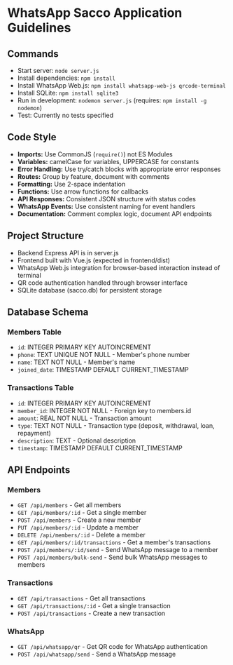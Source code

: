 # WhatsApp Sacco Application Guidelines

## Commands
- Start server: `node server.js`
- Install dependencies: `npm install` 
- Install WhatsApp Web.js: `npm install whatsapp-web-js qrcode-terminal`
- Install SQLite: `npm install sqlite3`
- Run in development: `nodemon server.js` (requires: `npm install -g nodemon`)
- Test: Currently no tests specified

## Code Style
- **Imports:** Use CommonJS (`require()`) not ES Modules
- **Variables:** camelCase for variables, UPPERCASE for constants
- **Error Handling:** Use try/catch blocks with appropriate error responses
- **Routes:** Group by feature, document with comments
- **Formatting:** Use 2-space indentation
- **Functions:** Use arrow functions for callbacks
- **API Responses:** Consistent JSON structure with status codes
- **WhatsApp Events:** Use consistent naming for event handlers
- **Documentation:** Comment complex logic, document API endpoints

## Project Structure
- Backend Express API is in server.js
- Frontend built with Vue.js (expected in frontend/dist)
- WhatsApp Web.js integration for browser-based interaction instead of terminal
- QR code authentication handled through browser interface
- SQLite database (sacco.db) for persistent storage

## Database Schema

### Members Table
- `id`: INTEGER PRIMARY KEY AUTOINCREMENT
- `phone`: TEXT UNIQUE NOT NULL - Member's phone number 
- `name`: TEXT NOT NULL - Member's name
- `joined_date`: TIMESTAMP DEFAULT CURRENT_TIMESTAMP

### Transactions Table
- `id`: INTEGER PRIMARY KEY AUTOINCREMENT
- `member_id`: INTEGER NOT NULL - Foreign key to members.id
- `amount`: REAL NOT NULL - Transaction amount
- `type`: TEXT NOT NULL - Transaction type (deposit, withdrawal, loan, repayment)
- `description`: TEXT - Optional description
- `timestamp`: TIMESTAMP DEFAULT CURRENT_TIMESTAMP

## API Endpoints

### Members
- `GET /api/members` - Get all members
- `GET /api/members/:id` - Get a single member
- `POST /api/members` - Create a new member
- `PUT /api/members/:id` - Update a member
- `DELETE /api/members/:id` - Delete a member
- `GET /api/members/:id/transactions` - Get a member's transactions
- `POST /api/members/:id/send` - Send WhatsApp message to a member
- `POST /api/members/bulk-send` - Send bulk WhatsApp messages to members

### Transactions
- `GET /api/transactions` - Get all transactions
- `GET /api/transactions/:id` - Get a single transaction
- `POST /api/transactions` - Create a new transaction

### WhatsApp
- `GET /api/whatsapp/qr` - Get QR code for WhatsApp authentication
- `POST /api/whatsapp/send` - Send a WhatsApp message